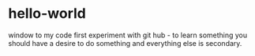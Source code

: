 # hello-world
window to my code
first experiment with git hub - to learn something you should have a desire to do something and everything else is secondary.
